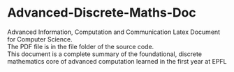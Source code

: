 # Advanced-Discrete-Maths-Doc
Advanced Information, Computation and Communication Latex Document for Computer Science.
<br>
The PDF file is in the file folder of the source code.
<br>
This document is a complete summary of the foundational, discrete mathematics core of advanced computation learned in the first year at EPFL
